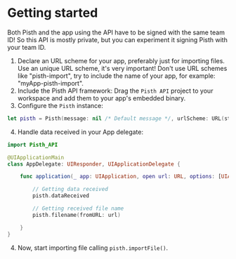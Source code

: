 # Getting started

Both Pisth and the app using the API have to be signed with the same team ID! So this API is mostly private, but you can experiment it signing Pisth with your team ID.

 1. Declare an URL scheme for your app, preferably just for importing files. Use an unique URL scheme, it's very important! Don't use URL schemes like "pisth-import", try to include the name of your app, for example: "myApp-pisth-import".
 2. Include the Pisth API framework: Drag the `Pisth API` project to your workspace and add them to your app's embedded binary.
 3. Configure the `Pisth` instance:
```swift
let pisth = Pisth(message: nil /* Default message */, urlScheme: URL(string: "pisth-api://")! /* This app URL scheme */)
```
 4. Handle data received in your App delegate:

```swift
import Pisth_API

@UIApplicationMain
class AppDelegate: UIResponder, UIApplicationDelegate {

    func application(_ app: UIApplication, open url: URL, options: [UIApplicationOpenURLOptionsKey : Any] = [:]) -> Bool {

        // Getting data received
        pisth.dataReceived

        // Getting received file name
        pisth.filename(fromURL: url)

    }
}
```
4. Now, start importing file calling `pisth.importFile()`.
